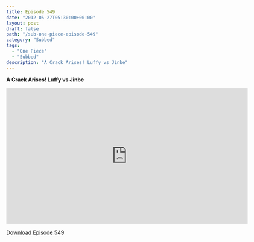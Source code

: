 ```yaml
---
title: Episode 549
date: "2012-05-27T05:30:00+00:00"
layout: post
draft: false
path: "/sub-one-piece-episode-549"
category: "Subbed"
tags:
  - "One Piece"
  - "Subbed"
description: "A Crack Arises! Luffy vs Jinbe"
---
```


**A Crack Arises! Luffy vs Jinbe**

<iframe width="640" height="360" src="https://www.rapidvideo.com/e/G6FRPFBB9V" frameborder="0" marginwidth=0 marginheight=0 scrolling=no allowfullscreen></iframe>

<a href="http://ouo.io/qs/eCodkFEQ?s=https://rapidvid.to/d/https://www.rapidvideo.com/e/G6FRPFBB9V">Download Episode 549</a>
